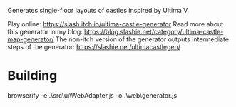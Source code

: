 Generates single-floor layouts of castles inspired by Ultima V.

Play online: https://slash.itch.io/ultima-castle-generator
Read more about this generator in my blog: https://blog.slashie.net/category/ultima-castle-map-generator/
The non-itch version of the generator outputs intermediate steps of the generator: https://slashie.net/ultimacastlegen/

# Building

browserify -e .\src\ui\WebAdapter.js -o .\web\generator.js
